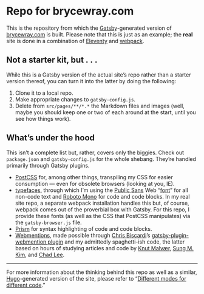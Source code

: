 # Repo for brycewray.com

This is the repository from which the [Gatsby](https://gatsbyjs.org)-generated version of [brycewray.com](https://brycewray.com) is built. Please note that this is just as an example; the **real** site is done in a combination of [Eleventy](https://11ty.dev) and [webpack](https://webpack.js.org).

## Not a starter kit, but&nbsp;.&nbsp;.&nbsp;.

While this is a Gatsby version of the actual site&rsquo;s repo rather than a starter version thereof, you can turn it into the latter by doing the following:

1. Clone it to a local repo.
2. Make appropriate changes to `gatsby-config.js`.
3. Delete from `src/pages/**/*.*` the Markdown files and images (well, maybe you should keep one or two of each around at the start, until you see how things work).

## What&rsquo;s under the hood

This isn&rsquo;t a complete list but, rather, covers only the biggies. Check out `package.json` and `gatsby-config.js` for the whole shebang. They&rsquo;re handled primarily through Gatsby plugins.

- [PostCSS](https://postcss.org) for, among other things, transpiling my CSS for easier consumption — even for obsolete browsers (looking at you, IE).
- [typefaces](https://github.com/kyleamathews/typefaces), through which I&rsquo;m using the [Public Sans](https://public-sans.digital.gov) Web &ldquo;[font](https://brycewray.com/posts/2018/10/web-typography-part-2/)&rdquo; for all non-code text and [Roboto Mono](https://fonts.google.com/specimen/Roboto+Mono) for code and code blocks. In my real site repo, a separate webpack installation handles this but, of course, webpack comes out of the proverbial box with Gatsby. For this repo, I provide these fonts (as well as the CSS that PostCSS manipulates) via the `gatsby-browser.js` file.
- [Prism](https://prismjs.com) for syntax highlighting of code and code blocks.
- [Webmentions](https://indieweb.org), made possible through [Chris Biscardi](https://www.christopherbiscardi.com/post/building-gatsby-plugin-webmentions)&rsquo;s [gatsby-plugin-webmention plugin](https://www.npmjs.com/package/gatsby-plugin-webmention) and my admittedly spaghetti-ish code, the latter based on hours of studying articles and code by [Knut Malvær](https://www.knutmelvaer.no/blog/2019/06/getting-started-with-webmentions-in-gatsby/), [Sung M. Kim](https://sung.codes/blog/2020/02/17/clientside-webmentions-in-gatsby/), and [Chad Lee](https://www.chadly.net/embracing-the-indieweb/).

<hr />

For more information about the thinking behind this repo as well as a similar, [Hugo](https://gohugo.io)-generated version of the site, please refer to “[Different modes for different code](https://brycewray.com/posts/2020/04/different-modes-different-code).”